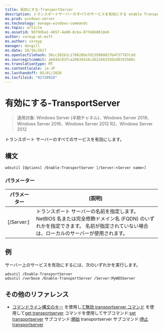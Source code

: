 ```yaml
---
title: 有効にする-TransportServer
description: トランスポートサーバーのすべてのサービスを有効にする enable TransportServer のリファレンストピックです。
ms.prod: windows-server
ms.technology: manage-windows-commands
ms.topic: article
ms.assetid: 9d79dba1-4b57-4a00-8cba-877e6b8618e6
author: coreyp-at-msft
ms.author: coreyp
manager: dongill
ms.date: 10/16/2017
ms.openlocfilehash: 50cc381b1c178628be7d135868027b4f37787cdd
ms.sourcegitcommit: ab64dc83fca28039416c26226815502d0193500c
ms.translationtype: MT
ms.contentlocale: ja-JP
ms.lasthandoff: 05/01/2020
ms.locfileid: "82720918"
---
```

# <a name="enable-transportserver"></a>有効にする-TransportServer

> 適用対象: Windows Server (半期チャネル)、Windows Server 2019、Windows Server 2016、Windows Server 2012 R2、Windows Server 2012

トランスポート サーバーのすべてのサービスを有効にします。

## <a name="syntax"></a>構文
```
wdsutil [Options] /Enable-TransportServer [/Server:<Server name>]
```
### <a name="parameters"></a>パラメーター
|パラメーター|[説明]|
|-------|--------|
|[/Server:<Server name>]|トランスポート サーバーの名前を指定します。 NetBIOS 名または完全修飾ドメイン名 (FQDN) のいずれかを指定できます。 名前が指定されていない場合は、ローカルのサーバーが使用されます。|
## <a name="examples"></a>例
サーバー上のサービスを有効にするには、次のいずれかを実行します。
```
wdsutil /Enable-TransportServer
wdsutil /verbose /Enable-TransportServer /Server:MyWDSServer
```
## <a name="additional-references"></a>その他のリファレンス
- [コマンドライン構文のキー](command-line-syntax-key.md)
を使用し[て無効 transportserver コマンド](using-the-disable-transportserver-command.md)
を使用して[get transportserver](using-the-get-transportserver-command.md)
コマンドを使用してサブコマンド:[set transportserver](subcommand-set-transportserver.md)
サブコマンド:[開始](subcommand-start-transportserver.md)
transportserver サブコマンド:[停止 transportserver](subcommand-stop-transportserver.md)
